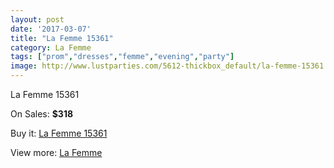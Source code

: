 ```yaml
---
layout: post
date: '2017-03-07'
title: "La Femme 15361"
category: La Femme
tags: ["prom","dresses","femme","evening","party"]
image: http://www.lustparties.com/5612-thickbox_default/la-femme-15361.jpg
---
```

La Femme 15361

On Sales: **$318**
<a href="https://www.lustparties.com/en/la-femme/1897-la-femme-15361.html"><amp-img layout="responsive" width="600" height="600" src="//www.lustparties.com/5612-thickbox_default/la-femme-15361.jpg" alt="La Femme 15361 0" /></a>
<a href="https://www.lustparties.com/en/la-femme/1897-la-femme-15361.html"><amp-img layout="responsive" width="600" height="600" src="//www.lustparties.com/5618-thickbox_default/la-femme-15361.jpg" alt="La Femme 15361 1" /></a>
<a href="https://www.lustparties.com/en/la-femme/1897-la-femme-15361.html"><amp-img layout="responsive" width="600" height="600" src="//www.lustparties.com/5617-thickbox_default/la-femme-15361.jpg" alt="La Femme 15361 2" /></a>
<a href="https://www.lustparties.com/en/la-femme/1897-la-femme-15361.html"><amp-img layout="responsive" width="600" height="600" src="//www.lustparties.com/5616-thickbox_default/la-femme-15361.jpg" alt="La Femme 15361 3" /></a>
<a href="https://www.lustparties.com/en/la-femme/1897-la-femme-15361.html"><amp-img layout="responsive" width="600" height="600" src="//www.lustparties.com/5615-thickbox_default/la-femme-15361.jpg" alt="La Femme 15361 4" /></a>
<a href="https://www.lustparties.com/en/la-femme/1897-la-femme-15361.html"><amp-img layout="responsive" width="600" height="600" src="//www.lustparties.com/5614-thickbox_default/la-femme-15361.jpg" alt="La Femme 15361 5" /></a>
<a href="https://www.lustparties.com/en/la-femme/1897-la-femme-15361.html"><amp-img layout="responsive" width="600" height="600" src="//www.lustparties.com/5613-thickbox_default/la-femme-15361.jpg" alt="La Femme 15361 6" /></a>

Buy it: [La Femme 15361](https://www.lustparties.com/en/la-femme/1897-la-femme-15361.html "La Femme 15361")

View more: [La Femme](https://www.lustparties.com/en/4-la-femme "La Femme")